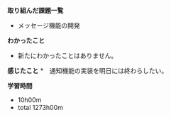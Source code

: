 **取り組んだ課題一覧**
* メッセージ機能の開発

**わかったこと**
* 新たにわかったことはありません。

**感じたこと**
*　通知機能の実装を明日には終わらしたい。

**学習時間**
* 10h00m
 * total 1273h00m
